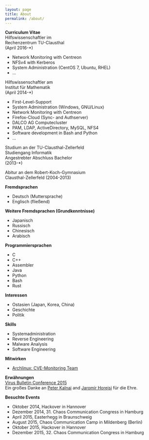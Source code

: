 ```yaml
---
layout: page
title: About
permalink: /about/
---
```

  
**Curriculum Vitae**  
Hilfswissenschaftler im  
Rechenzentrum TU-Clausthal  
(April 2016-*)  
* Network Monitoring with Centreon  
* NFSv4 with Kerberos  
* System Administration (CentOS 7, Ubuntu, RHEL)  
* ...  
  
Hilfswissenschaftler am    
Institut für Mathematik   
(April 2014-*)  
* First-Level-Support  
* System Administration (Windows, GNU/Linux)  
* Network Monitoring with Centreon   
* Firefox-Cloud (Sync- and Authserver)  
* DALCO AG Computecluster  
* PAM, LDAP, ActiveDirectory, MySQL, NFS4  
* Software development in Bash and Python  
* ...  
  
Studium an der TU-Clausthal-Zellerfeld    
Studiengang Informatik    
Angestrebter Abschluss Bachelor    
(2013-*)  
  
Abitur an dem Robert-Koch-Gymnasium    
Clausthal-Zellerfeld (2004-2013)  
  
**Fremdsprachen**  
* Deutsch (Muttersprache)  
* Englisch (fließend)  
  
**Weitere Fremdsprachen (Grundkenntnisse)**  
* Japanisch   
* Russisch   
* Chinesisch   
* Arabisch   
  
**Programmiersprachen**  
* C  
* C++  
* Assembler   
* Java  
* Python  
* Bash  
* Rust  
  
**Interessen**  
* Ostasien (Japan, Korea, China)  
* Geschichte  
* Politik  
  
**Skills**  
* Systemadministration      
* Reverse Engineering    
* Malware Analysis    
* Software Engineering  
  
**Mitwirken**  
* [Archlinux: CVE-Monitoring Team](https://www.archlinux.org/people/support-staff/)  
  
**Erwähnungen**  
[Virus Bulletin Conference 2015](https://www.virusbtn.com/pdf/conference_slides/2015/KalnaiHorejsi-VB2015.pdf)    
Ein großes Danke an [Peter Kalnai](https://twitter.com/pkalnai) and [Jaromir Horejsi](https://twitter.com/JaromirHorejsi) für die Ehre.    
   
**Besuchte Events**  
* Oktober 2014, Hackover in Hannover  
* Dezember 2014, 31. Chaos Communication Congress in Hamburg  
* April 2015, Easterhegg in Braunschweig  
* August 2015, Chaos Communication Camp in Mildenberg (Berlin)  
* Oktober 2015, Hackover in Hannover  
* Dezember 2015, 32. Chaos Communication Congress in Hamburg  
